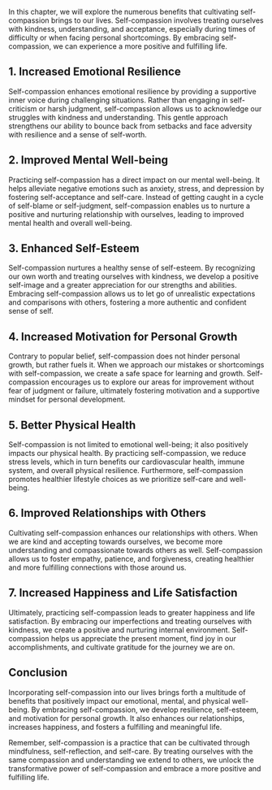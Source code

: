 
In this chapter, we will explore the numerous benefits that cultivating self-compassion brings to our lives. Self-compassion involves treating ourselves with kindness, understanding, and acceptance, especially during times of difficulty or when facing personal shortcomings. By embracing self-compassion, we can experience a more positive and fulfilling life.

**1. Increased Emotional Resilience**
-------------------------------------

Self-compassion enhances emotional resilience by providing a supportive inner voice during challenging situations. Rather than engaging in self-criticism or harsh judgment, self-compassion allows us to acknowledge our struggles with kindness and understanding. This gentle approach strengthens our ability to bounce back from setbacks and face adversity with resilience and a sense of self-worth.

**2. Improved Mental Well-being**
---------------------------------

Practicing self-compassion has a direct impact on our mental well-being. It helps alleviate negative emotions such as anxiety, stress, and depression by fostering self-acceptance and self-care. Instead of getting caught in a cycle of self-blame or self-judgment, self-compassion enables us to nurture a positive and nurturing relationship with ourselves, leading to improved mental health and overall well-being.

**3. Enhanced Self-Esteem**
---------------------------

Self-compassion nurtures a healthy sense of self-esteem. By recognizing our own worth and treating ourselves with kindness, we develop a positive self-image and a greater appreciation for our strengths and abilities. Embracing self-compassion allows us to let go of unrealistic expectations and comparisons with others, fostering a more authentic and confident sense of self.

**4. Increased Motivation for Personal Growth**
-----------------------------------------------

Contrary to popular belief, self-compassion does not hinder personal growth, but rather fuels it. When we approach our mistakes or shortcomings with self-compassion, we create a safe space for learning and growth. Self-compassion encourages us to explore our areas for improvement without fear of judgment or failure, ultimately fostering motivation and a supportive mindset for personal development.

**5. Better Physical Health**
-----------------------------

Self-compassion is not limited to emotional well-being; it also positively impacts our physical health. By practicing self-compassion, we reduce stress levels, which in turn benefits our cardiovascular health, immune system, and overall physical resilience. Furthermore, self-compassion promotes healthier lifestyle choices as we prioritize self-care and well-being.

**6. Improved Relationships with Others**
-----------------------------------------

Cultivating self-compassion enhances our relationships with others. When we are kind and accepting towards ourselves, we become more understanding and compassionate towards others as well. Self-compassion allows us to foster empathy, patience, and forgiveness, creating healthier and more fulfilling connections with those around us.

**7. Increased Happiness and Life Satisfaction**
------------------------------------------------

Ultimately, practicing self-compassion leads to greater happiness and life satisfaction. By embracing our imperfections and treating ourselves with kindness, we create a positive and nurturing internal environment. Self-compassion helps us appreciate the present moment, find joy in our accomplishments, and cultivate gratitude for the journey we are on.

**Conclusion**
--------------

Incorporating self-compassion into our lives brings forth a multitude of benefits that positively impact our emotional, mental, and physical well-being. By embracing self-compassion, we develop resilience, self-esteem, and motivation for personal growth. It also enhances our relationships, increases happiness, and fosters a fulfilling and meaningful life.

Remember, self-compassion is a practice that can be cultivated through mindfulness, self-reflection, and self-care. By treating ourselves with the same compassion and understanding we extend to others, we unlock the transformative power of self-compassion and embrace a more positive and fulfilling life.
